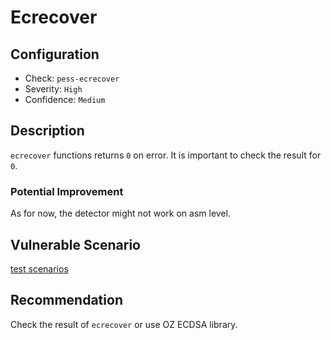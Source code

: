 # Ecrecover

## Configuration

- Check: `pess-ecrecover`
- Severity: `High`
- Confidence: `Medium`

## Description

`ecrecover` functions returns `0` on error. It is important to check the result for `0`.

### Potential Improvement

As for now, the detector might not work on asm level.

## Vulnerable Scenario

[test scenarios](../tests/ecrecover.sol)

## Recommendation

Check the result of `ecrecover` or use OZ ECDSA library.
